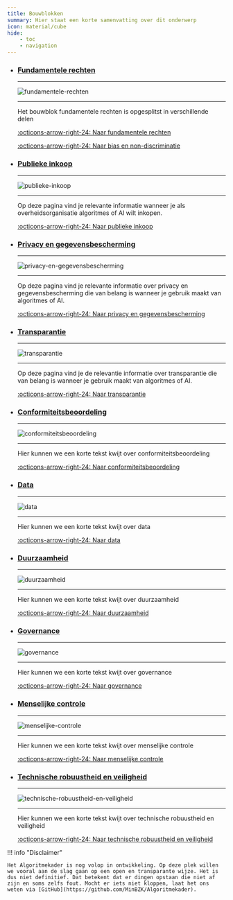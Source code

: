 ```yaml
---
title: Bouwblokken
summary: Hier staat een korte samenvatting over dit onderwerp
icon: material/cube
hide:
    - toc
    - navigation
---
```


<div class="grid cards" markdown>

-   ### [Fundamentele rechten](../bouwblokken/fundamentele-rechten/index.md)

    ---

    ![fundamentele-rechten](../afbeeldingen/iconen/fundamentele-rechten.png)
    
    ---

    Het bouwblok fundamentele rechten is opgesplitst in verschillende delen

    [:octicons-arrow-right-24: Naar fundamentele rechten](../bouwblokken/fundamentele-rechten/index.md)

    [:octicons-arrow-right-24: Naar bias en non-discriminatie](../bouwblokken/fundamentele-rechten/non-discriminatie.md)

-   ### [Publieke inkoop](../bouwblokken/publieke-inkoop/index.md)
    
    ---
  
    ![publieke-inkoop](../afbeeldingen/iconen/inkoop.png)
    
    ---

    Op deze pagina vind je relevante informatie wanneer je als overheidsorganisatie algoritmes of AI wilt inkopen. 

    [:octicons-arrow-right-24: Naar publieke inkoop](../bouwblokken/publieke-inkoop/index.md)

-   ### [Privacy en gegevensbescherming](../bouwblokken/privacy-en-gegevensbescherming/index.md)

    ---

    ![privacy-en-gegevensbescherming](../afbeeldingen/iconen/privacy-en-gegevensbescherming.png)
    
    ---

    Op deze pagina vind je relevante informatie over privacy en gegevensbescherming die van belang is wanneer je gebruik maakt van algoritmes of AI. 

    [:octicons-arrow-right-24: Naar privacy en gegevensbescherming](../bouwblokken/privacy-en-gegevensbescherming/index.md)

-   ### [Transparantie](../bouwblokken/transparantie/index.md)
    
    ---

    ![transparantie](../afbeeldingen/iconen/transparantie.png)

    ---

    Op deze pagina vind je de relevantie informatie over transparantie die van belang is wanneer je gebruik maakt van algoritmes of AI.

    [:octicons-arrow-right-24: Naar transparantie](../bouwblokken/transparantie/index.md)

-   ### [Conformiteitsbeoordeling](../bouwblokken/conformiteitsbeoordeling/index.md)
    
    ---

    ![conformiteitsbeoordeling](../afbeeldingen/iconen/conformiteitsbeoordeling.png)

    ---

    Hier kunnen we een korte tekst kwijt over conformiteitsbeoordeling

    [:octicons-arrow-right-24: Naar conformiteitsbeoordeling](../bouwblokken/conformiteitsbeoordeling/index.md)

-   ### [Data](../bouwblokken/data/index.md)
    
    ---

    ![data](../afbeeldingen/iconen/data.png)

    ---

    Hier kunnen we een korte tekst kwijt over data

    [:octicons-arrow-right-24: Naar data](../bouwblokken/data/index.md)

-   ### [Duurzaamheid](../bouwblokken/duurzaamheid/index.md)
    
    ---

    ![duurzaamheid](../afbeeldingen/iconen/duurzaamheid.png)

    ---

    Hier kunnen we een korte tekst kwijt over duurzaamheid

    [:octicons-arrow-right-24: Naar duurzaamheid](../bouwblokken/duurzaamheid/index.md)

-   ### [Governance](../bouwblokken/governance/index.md)
    
    ---

    ![governance](../afbeeldingen/iconen/governance.png)

    ---

    Hier kunnen we een korte tekst kwijt over governance

    [:octicons-arrow-right-24: Naar governance](../bouwblokken/governance/index.md)

-   ### [Menselijke controle](../bouwblokken/menselijke-controle/index.md)
    
    ---

    ![menselijke-controle](../afbeeldingen/iconen/menselijke-controle.png)

    ---

    Hier kunnen we een korte tekst kwijt over menselijke controle

    [:octicons-arrow-right-24: Naar menselijke controle](../bouwblokken/menselijke-controle/index.md)

-   ### [Technische robuustheid en veiligheid](../bouwblokken/technische-robuustheid-en-veiligheid/index.md)
    
    ---

    ![technische-robuustheid-en-veiligheid](../afbeeldingen/iconen/technische-robuustheid-en-veiligheid.png)

    ---

    Hier kunnen we een korte tekst kwijt over technische robuustheid en veiligheid

    [:octicons-arrow-right-24: Naar technische robuustheid en veiligheid](../bouwblokken/technische-robuustheid-en-veiligheid/index.md)

</div>


!!! info "Disclaimer"

    Het Algoritmekader is nog volop in ontwikkeling. Op deze plek willen we vooral aan de slag gaan op een open en transparante wijze. Het is dus niet definitief. Dat betekent dat er dingen opstaan die niet af zijn en soms zelfs fout. Mocht er iets niet kloppen, laat het ons weten via [GitHub](https://github.com/MinBZK/Algoritmekader).

